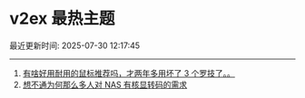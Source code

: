 # v2ex 最热主题

最近更新时间: 2025-07-30 12:17:45

--- 
1. [有啥好用耐用的鼠标推荐吗，才两年多用坏了 3 个罗技了。。](https://www.v2ex.com/t/1148641) 
2. [想不通为何那么多人对 NAS 有核显转码的需求](https://www.v2ex.com/t/1148642) 
